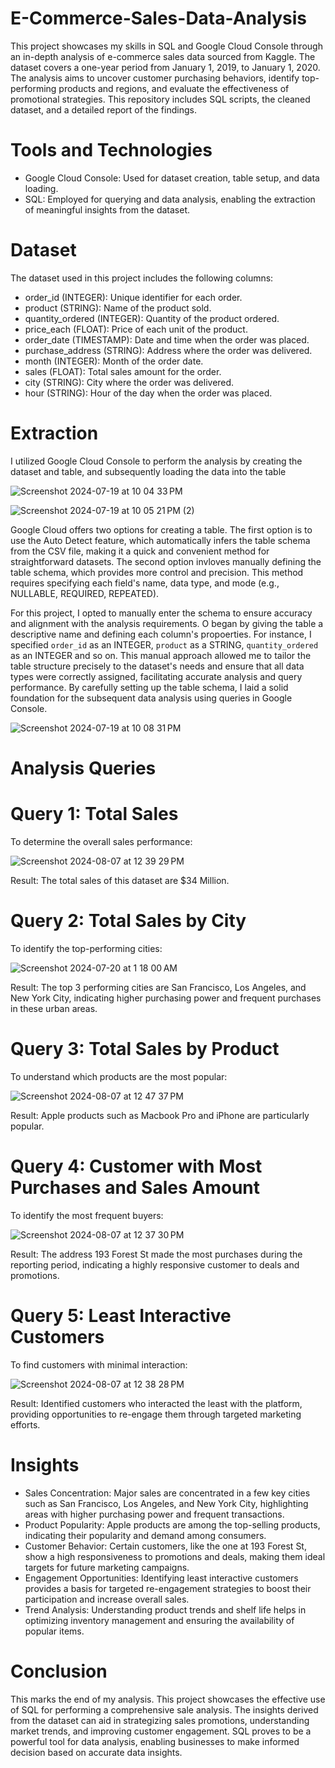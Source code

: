 # E-Commerce-Sales-Data-Analysis
This project showcases my skills in SQL and Google Cloud Console through an in-depth analysis of e-commerce sales data sourced from Kaggle. The dataset covers a one-year period from January 1, 2019, to January 1, 2020. The analysis aims to uncover customer purchasing behaviors, identify top-performing products and regions, and evaluate the effectiveness of promotional strategies. This repository includes SQL scripts, the cleaned dataset, and a detailed report of the findings.

# Tools and Technologies
* Google Cloud Console: Used for dataset creation, table setup, and data loading.
* SQL: Employed for querying and data analysis, enabling the extraction of meaningful insights from the dataset.

# Dataset
The dataset used in this project includes the following columns:

* order_id (INTEGER): Unique identifier for each order.
* product (STRING): Name of the product sold.
* quantity_ordered (INTEGER): Quantity of the product ordered.
* price_each (FLOAT): Price of each unit of the product.
* order_date (TIMESTAMP): Date and time when the order was placed.
* purchase_address (STRING): Address where the order was delivered.
* month (INTEGER): Month of the order date.
* sales (FLOAT): Total sales amount for the order.
* city (STRING): City where the order was delivered.
* hour (STRING): Hour of the day when the order was placed.

# Extraction
I utilized Google Cloud Console to perform the analysis by creating the dataset and table, and subsequently loading the data into the table

![Screenshot 2024-07-19 at 10 04 33 PM](https://github.com/user-attachments/assets/b9165646-8c5e-4d23-8ef2-b6ce49489e68)

![Screenshot 2024-07-19 at 10 05 21 PM (2)](https://github.com/user-attachments/assets/50ca0b8e-c4b9-49c3-b779-01e5a60fafd2)

Google Cloud offers two options for creating a table. The first option  is to use the Auto Detect feature, which automatically infers the table schema from the CSV file, making it a quick and convenient method for straightforward datasets. The second option invloves manually defining the table schema, which provides more control and precision. This method requires specifying each field's name, data type, and mode (e.g., NULLABLE, REQUIRED, REPEATED).

For this project, I opted to manually enter the schema to ensure accuracy and alignment with the analysis requirements. O began by giving the table a descriptive name and defining each column's propoerties. For instance, I specified `order_id` as an INTEGER, `product` as a STRING, `quantity_ordered` as an INTEGER and so on. This manual approach allowed me to tailor the table structure precisely to the dataset's needs and ensure that all data types were correctly assigned, facilitating accurate analysis and query performance. By carefully setting up the table schema, I laid a solid foundation for the subsequent data analysis using queries in Google Console.

![Screenshot 2024-07-19 at 10 08 31 PM](https://github.com/user-attachments/assets/acb24cd4-ad8d-4572-abd6-79e352776934)

# Analysis Queries
# Query 1: Total Sales
To determine the overall sales performance:

![Screenshot 2024-08-07 at 12 39 29 PM](https://github.com/user-attachments/assets/308d1473-a87b-4dd0-8a2e-5adf20ee538c)

Result: The total sales of this dataset are $34 Million.

# Query 2: Total Sales by City
To identify the top-performing cities:

![Screenshot 2024-07-20 at 1 18 00 AM](https://github.com/user-attachments/assets/9899637a-05fb-4ac0-80d4-0da2339e09a4)

Result: The top 3 performing cities are San Francisco, Los Angeles, and New York City, indicating higher purchasing power and frequent purchases in these urban areas.

# Query 3: Total Sales by Product
To understand which products are the most popular:

![Screenshot 2024-08-07 at 12 47 37 PM](https://github.com/user-attachments/assets/f21ae5c7-cf70-448c-b105-182ddeec2bb0)

Result: Apple products such as Macbook Pro and iPhone are particularly popular.

# Query 4: Customer with Most Purchases and Sales Amount
To identify the most frequent buyers:

![Screenshot 2024-08-07 at 12 37 30 PM](https://github.com/user-attachments/assets/91c5079f-dfdc-4227-92f6-646e29e4df03)

Result: The address 193 Forest St made the most purchases during the reporting period, indicating a highly responsive customer to deals and promotions.

# Query 5: Least Interactive Customers
To find customers with minimal interaction:

![Screenshot 2024-08-07 at 12 38 28 PM](https://github.com/user-attachments/assets/db434031-ec64-4a03-b508-d21998601fc2)

Result: Identified customers who interacted the least with the platform, providing opportunities to re-engage them through targeted marketing efforts.

# Insights
* Sales Concentration: Major sales are concentrated in a few key cities such as San Francisco, Los Angeles, and New York City, highlighting areas with higher purchasing power and frequent transactions.
* Product Popularity: Apple products are among the top-selling products, indicating their popularity and demand among consumers.
* Customer Behavior: Certain customers, like the one at 193 Forest St, show a high responsiveness to promotions and deals, making them ideal targets for future marketing campaigns.
* Engagement Opportunities: Identifying least interactive customers provides a basis for targeted re-engagement strategies to boost their participation and increase overall sales.
* Trend Analysis: Understanding product trends and shelf life helps in optimizing inventory management and ensuring the availability of popular items.
  
# Conclusion
This marks the end of my analysis. This project showcases the effective use of SQL for performing a comprehensive sale analysis. The insights derived from the dataset can aid in strategizing sales promotions, understanding market trends, and improving customer engagement. SQL proves to be a powerful tool for data analysis, enabling businesses to make informed decision based on accurate data insights.
